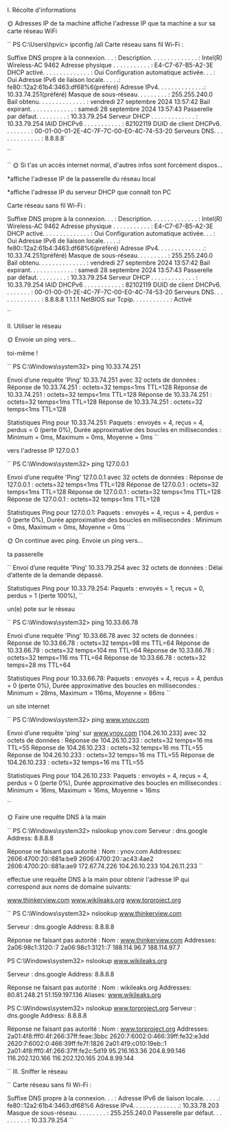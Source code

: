 




I. Récolte d'informations


🌞 Adresses IP de ta machine
affiche l'adresse IP que ta machine a sur sa carte réseau WiFi

``
PS C:\Users\hpvic> ipconfig /all
Carte réseau sans fil Wi-Fi :

   Suffixe DNS propre à la connexion. . . :
   Description. . . . . . . . . . . . . . : Intel(R) Wireless-AC 9462
   Adresse physique . . . . . . . . . . . : E4-C7-67-B5-A2-3E
   DHCP activé. . . . . . . . . . . . . . : Oui
   Configuration automatique activée. . . : Oui
   Adresse IPv6 de liaison locale. . . . .: fe80::12a2:61b4:3463:df68%6(préféré)
   Adresse IPv4. . . . . . . . . . . . . .: 10.33.74.251(préféré)
   Masque de sous-réseau. . . . . . . . . : 255.255.240.0
   Bail obtenu. . . . . . . . . . . . . . : vendredi 27 septembre 2024 13:57:42
   Bail expirant. . . . . . . . . . . . . : samedi 28 septembre 2024 13:57:43
   Passerelle par défaut. . . . . . . . . : 10.33.79.254
   Serveur DHCP . . . . . . . . . . . . . : 10.33.79.254
   IAID DHCPv6 . . . . . . . . . . . : 82102119
   DUID de client DHCPv6. . . . . . . . : 00-01-00-01-2E-4C-7F-7C-00-E0-4C-74-53-20
   Serveurs DNS. . .  . . . . . . . . . . : 8.8.8.8`

``

``
🌞 Si t'as un accès internet normal, d'autres infos sont forcément dispos...

*affiche l'adresse IP de la passerelle du réseau local

*affiche l'adresse IP du serveur DHCP que connaît ton PC


Carte réseau sans fil Wi-Fi :

   Suffixe DNS propre à la connexion. . . :
   Description. . . . . . . . . . . . . . : Intel(R) Wireless-AC 9462
   Adresse physique . . . . . . . . . . . : E4-C7-67-B5-A2-3E
   DHCP activé. . . . . . . . . . . . . . : Oui
   Configuration automatique activée. . . : Oui
   Adresse IPv6 de liaison locale. . . . .: fe80::12a2:61b4:3463:df68%6(préféré)
   Adresse IPv4. . . . . . . . . . . . . .: 10.33.74.251(préféré)
   Masque de sous-réseau. . . . . . . . . : 255.255.240.0
   Bail obtenu. . . . . . . . . . . . . . : vendredi 27 septembre 2024 13:57:42
   Bail expirant. . . . . . . . . . . . . : samedi 28 septembre 2024 13:57:43
   Passerelle par défaut. . . . . . . . . : 10.33.79.254
   Serveur DHCP . . . . . . . . . . . . . : 10.33.79.254
   IAID DHCPv6 . . . . . . . . . . . : 82102119
   DUID de client DHCPv6. . . . . . . . : 00-01-00-01-2E-4C-7F-7C-00-E0-4C-74-53-20
   Serveurs DNS. . .  . . . . . . . . . . : 8.8.8.8
                                       1.1.1.1
   NetBIOS sur Tcpip. . . . . . . . . . . : Activé

``

II. Utiliser le réseau

🌞 Envoie un ping vers...

toi-même !

``
PS C:\Windows\system32> ping 10.33.74.251

Envoi d’une requête 'Ping'  10.33.74.251 avec 32 octets de données :
Réponse de 10.33.74.251 : octets=32 temps<1ms TTL=128
Réponse de 10.33.74.251 : octets=32 temps<1ms TTL=128
Réponse de 10.33.74.251 : octets=32 temps<1ms TTL=128
Réponse de 10.33.74.251 : octets=32 temps<1ms TTL=128

Statistiques Ping pour 10.33.74.251:
    Paquets : envoyés = 4, reçus = 4, perdus = 0 (perte 0%),
Durée approximative des boucles en millisecondes :
    Minimum = 0ms, Maximum = 0ms, Moyenne = 0ms
``

vers l'adresse IP 127.0.0.1

``
PS C:\Windows\system32> ping 127.0.0.1

Envoi d’une requête 'Ping'  127.0.0.1 avec 32 octets de données :
Réponse de 127.0.0.1 : octets=32 temps<1ms TTL=128
Réponse de 127.0.0.1 : octets=32 temps<1ms TTL=128
Réponse de 127.0.0.1 : octets=32 temps<1ms TTL=128
Réponse de 127.0.0.1 : octets=32 temps<1ms TTL=128

Statistiques Ping pour 127.0.0.1:
    Paquets : envoyés = 4, reçus = 4, perdus = 0 (perte 0%),
Durée approximative des boucles en millisecondes :
    Minimum = 0ms, Maximum = 0ms, Moyenne = 0ms
``

🌞 On continue avec ping. Envoie un ping vers...

ta passerelle

``
Envoi d’une requête 'Ping'  10.33.79.254 avec 32 octets de données :
Délai d’attente de la demande dépassé.

Statistiques Ping pour 10.33.79.254:
    Paquets : envoyés = 1, reçus = 0, perdus = 1 (perte 100%),
``

un(e) pote sur le réseau

``
PS C:\Windows\system32> ping 10.33.66.78

Envoi d’une requête 'Ping'  10.33.66.78 avec 32 octets de données :
Réponse de 10.33.66.78 : octets=32 temps=98 ms TTL=64
Réponse de 10.33.66.78 : octets=32 temps=104 ms TTL=64
Réponse de 10.33.66.78 : octets=32 temps=116 ms TTL=64
Réponse de 10.33.66.78 : octets=32 temps=28 ms TTL=64

Statistiques Ping pour 10.33.66.78:
    Paquets : envoyés = 4, reçus = 4, perdus = 0 (perte 0%),
Durée approximative des boucles en millisecondes :
    Minimum = 28ms, Maximum = 116ms, Moyenne = 86ms
``

un site internet

``
PS C:\Windows\system32> ping www.ynov.com

Envoi d’une requête 'ping' sur www.ynov.com [104.26.10.233] avec 32 octets de données :
Réponse de 104.26.10.233 : octets=32 temps=16 ms TTL=55
Réponse de 104.26.10.233 : octets=32 temps=16 ms TTL=55
Réponse de 104.26.10.233 : octets=32 temps=16 ms TTL=55
Réponse de 104.26.10.233 : octets=32 temps=16 ms TTL=55

Statistiques Ping pour 104.26.10.233:
    Paquets : envoyés = 4, reçus = 4, perdus = 0 (perte 0%),
Durée approximative des boucles en millisecondes :
    Minimum = 16ms, Maximum = 16ms, Moyenne = 16ms

``

🌞 Faire une requête DNS à la main

``
PS C:\Windows\system32> nslookup ynov.com
Serveur :   dns.google
Address:  8.8.8.8

Réponse ne faisant pas autorité :
Nom :    ynov.com
Addresses:  2606:4700:20::681a:be9
          2606:4700:20::ac43:4ae2
          2606:4700:20::681a:ae9
          172.67.74.226
          104.26.10.233
          104.26.11.233
``

effectue une requête DNS à la main pour obtenir l'adresse IP qui correspond aux noms de domaine suivants:

www.thinkerview.com
www.wikileaks.org
www.torproject.org

``
PS C:\Windows\system32> nslookup www.thinkerview.com
>>
Serveur :   dns.google
Address:  8.8.8.8

Réponse ne faisant pas autorité :
Nom :    www.thinkerview.com
Addresses:  2a06:98c1:3120::7
          2a06:98c1:3121::7
          188.114.96.7
          188.114.97.7

PS C:\Windows\system32> nslookup www.wikileaks.org
>>
Serveur :   dns.google
Address:  8.8.8.8

Réponse ne faisant pas autorité :
Nom :    wikileaks.org
Addresses:  80.81.248.21
          51.159.197.136
Aliases:  www.wikileaks.org

PS C:\Windows\system32> nslookup www.torproject.org
Serveur :   dns.google
Address:  8.8.8.8

Réponse ne faisant pas autorité :
Nom :    www.torproject.org
Addresses:  2a01:4f8:fff0:4f:266:37ff:feae:3bbc
          2620:7:6002:0:466:39ff:fe32:e3dd
          2620:7:6002:0:466:39ff:fe7f:1826
          2a01:4f9:c010:19eb::1
          2a01:4f8:fff0:4f:266:37ff:fe2c:5d19
          95.216.163.36
          204.8.99.146
          116.202.120.166
          116.202.120.165
          204.8.99.144

``
III. Sniffer le réseau

``
Carte réseau sans fil Wi-Fi :

   Suffixe DNS propre à la connexion. . . :
   Adresse IPv6 de liaison locale. . . . .: fe80::12a2:61b4:3463:df68%6
   Adresse IPv4. . . . . . . . . . . . . .: 10.33.78.203
   Masque de sous-réseau. . . . . . . . . : 255.255.240.0
   Passerelle par défaut. . . . . . . . . : 10.33.79.254
``
 